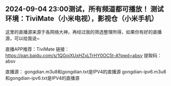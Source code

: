 2024-09-04 23:00测试，所有频道都可播放！
测试环境：TiviMate（小米电视），影视仓（小米手机）
----------------------------------------------------------------------
这里的直播源来源于各网络大神，再经过我的筛选整理所得，如果你有好的直播源，可以给我说~

直播APP推荐：TiviMate
链接：https://pan.baidu.com/s/1QGojXUxHZxLTrHY0OC5t-A?pwd=absv 
提取码：absv 

直播源：
gongdian.m3u8和gongdian.txt是IPV4的直播源
gongdian-ipv6.m3u8和gongdian-ipv6.txt是IPV4的直播源



